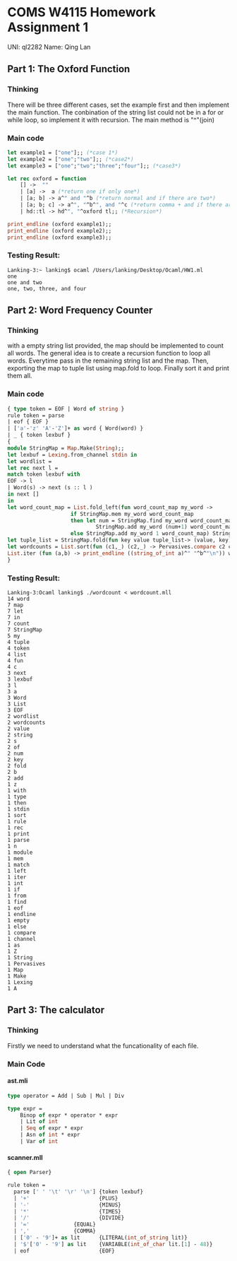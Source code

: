 # COMS W4115 Homework Assignment 1

UNI: ql2282 Name: Qing Lan

## Part 1: The Oxford Function
### Thinking
There will be three different cases, set the example first and then implement the main function. 
The conbination of the string list could not be in a for or while loop, so implement it with recursion. The main method is "^"(join)
### Main code
```ocaml
let example1 = ["one"];; (*case 1*)
let example2 = ["one";"two"];; (*case2*)
let example3 = ["one";"two";"three";"four"];; (*case3*)

let rec oxford = function
	[] ->  ""
	| [a] ->  a (*return one if only one*)
	| [a; b] -> a^" and "^b (*return normal and if there are two*)
	| [a; b; c] -> a^", "^b^", and "^c (*return comma + and if there are three*)
	| hd::tl -> hd^", "^oxford tl;; (*Recursion*)

print_endline (oxford example1);;
print_endline (oxford example2);;
print_endline (oxford example3);;
```
### Testing Result:
```
Lanking-3:~ lanking$ ocaml /Users/lanking/Desktop/Ocaml/HW1.ml 
one
one and two
one, two, three, and four
```

## Part 2: Word Frequency Counter
### Thinking
with a empty string list provided, the map should be implemented to count all words. The general idea is to create a recursion function to loop all words. Everytime pass in the remaining string list and the map. Then, exporting the map to tuple list using map.fold to loop. Finally sort it and print them all.
### Main code
```ocaml
{ type token = EOF | Word of string }
rule token = parse
| eof { EOF }
| ['a'-'z' 'A'-'Z']+ as word { Word(word) }
| _ { token lexbuf }
{
module StringMap = Map.Make(String);;
let lexbuf = Lexing.from_channel stdin in
let wordlist =
let rec next l =
match token lexbuf with
EOF -> l
| Word(s) -> next (s :: l )
in next []
in
let word_count_map = List.fold_left(fun word_count_map my_word -> 
					if StringMap.mem my_word word_count_map
					then let num = StringMap.find my_word word_count_map in
							StringMap.add my_word (num+1) word_count_map
					else StringMap.add my_word 1 word_count_map) StringMap.empty wordlist in
let tuple_list = StringMap.fold(fun key value tuple_list-> (value, key) :: tuple_list) word_count_map [] in
let wordcounts = List.sort(fun (c1,_) (c2,_) -> Pervasives.compare c2 c1) tuple_list in
List.iter (fun (a,b) -> print_endline ((string_of_int a)^" "^b^"\n")) wordcounts
}
```
### Testing Result:
```
Lanking-3:Ocaml lanking$ ./wordcount < wordcount.mll
14 word
7 map
7 let
7 in
7 count
7 StringMap
5 my
4 tuple
4 token
4 list
4 fun
4 c
3 next
3 lexbuf
3 l
3 a
3 Word
3 List
3 EOF
2 wordlist
2 wordcounts
2 value
2 string
2 s
2 of
2 num
2 key
2 fold
2 b
2 add
1 z
1 with
1 type
1 then
1 stdin
1 sort
1 rule
1 rec
1 print
1 parse
1 n
1 module
1 mem
1 match
1 left
1 iter
1 int
1 if
1 from
1 find
1 eof
1 endline
1 empty
1 else
1 compare
1 channel
1 as
1 Z
1 String
1 Pervasives
1 Map
1 Make
1 Lexing
1 A
```
## Part 3: The calculator
### Thinking
Firstly we need to understand what the funcationality of each file.
### Main Code
#### ast.mli
```ocaml
type operator = Add | Sub | Mul | Div

type expr = 
    Binop of expr * operator * expr 
    | Lit of int
    | Seq of expr * expr
    | Asn of int * expr
    | Var of int
```
#### scanner.mll
```ocaml
{ open Parser}

rule token = 
  parse [' ' '\t' '\r' '\n'] {token lexbuf}
  | '+'                      {PLUS}
  | '-'                      {MINUS}
  | '*'                      {TIMES}
  | '/'                      {DIVIDE}
  | '='			     {EQUAL}
  | ','			     {COMMA}
  | ['0' - '9']+ as lit      {LITERAL(int_of_string lit)}
  | '$'['0' - '9'] as lit    {VARIABLE(int_of_char lit.[1] - 48)}
  | eof                      {EOF}
```
